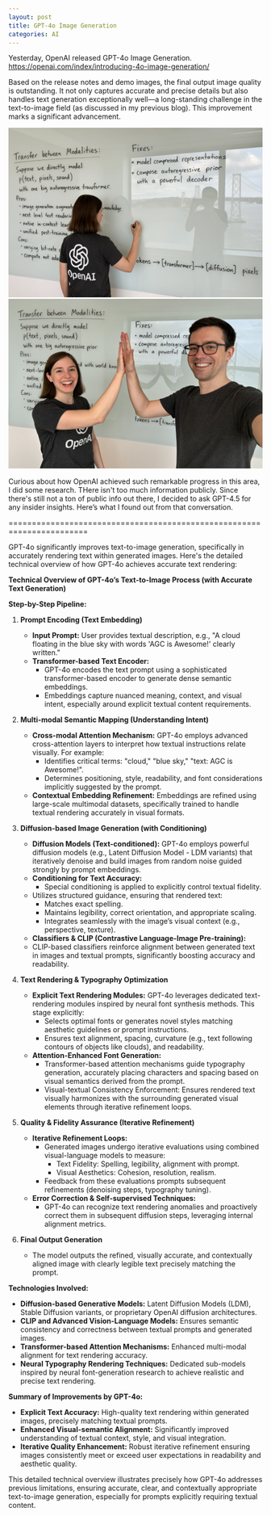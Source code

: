 ```yaml
---
layout: post
title: GPT-4o Image Generation
categories: AI
---
```


Yesterday, OpenAI released GPT-4o Image Generation. https://openai.com/index/introducing-4o-image-generation/

Based on the release notes and demo images, the final output image quality is outstanding. It not only captures accurate and precise details but also handles text generation exceptionally well—a long-standing challenge in the text-to-image field (as discussed in my previous blog). This improvement marks a significant advancement.

![pic 1](/images/GPT-4o-Image-pic1.png "pic 1")
![pic 2](/images/GPT-4o-Image-pic2.png "pic 2")

Curious about how OpenAI achieved such remarkable progress in this area, I did some research. THere isn't too much information publicly. Since there's still not a ton of public info out there, I decided to ask GPT-4.5 for any insider insights. Here’s what I found out from that conversation.

=======================================================================

GPT-4o significantly improves text-to-image generation, specifically in accurately rendering text within generated images. Here's the detailed technical overview of how GPT-4o achieves accurate text rendering:

**Technical Overview of GPT-4o’s Text-to-Image Process (with Accurate Text Generation)**

**Step-by-Step Pipeline:**

1. **Prompt Encoding (Text Embedding)**
    * **Input Prompt:**
    User provides textual description, e.g., "A cloud floating in the blue sky with words 'AGC is Awesome!' clearly written."
    * **Transformer-based Text Encoder:**
        * GPT-4o encodes the text prompt using a sophisticated transformer-based encoder to generate dense semantic embeddings.
        * Embeddings capture nuanced meaning, context, and visual intent, especially around explicit textual content requirements.

2. **Multi-modal Semantic Mapping (Understanding Intent)**
    * **Cross-modal Attention Mechanism:**
    GPT-4o employs advanced cross-attention layers to interpret how textual instructions relate visually.
    For example:
        * Identifies critical terms: "cloud," "blue sky," "text: AGC is Awesome!".
        * Determines positioning, style, readability, and font considerations implicitly suggested by the prompt.
    * **Contextual Embedding Refinement:**
    Embeddings are refined using large-scale multimodal datasets, specifically trained to handle textual rendering accurately in visual formats.

3. **Diffusion-based Image Generation (with Conditioning)**
    * **Diffusion Models (Text-conditioned):**
    GPT-4o employs powerful diffusion models (e.g., Latent Diffusion Model - LDM variants) that iteratively denoise and build images from random noise guided strongly by prompt embeddings.
    * **Conditioning for Text Accuracy:**
        * Special conditioning is applied to explicitly control textual fidelity.
    * Utilizes structured guidance, ensuring that rendered text: 
        * Matches exact spelling.
        * Maintains legibility, correct orientation, and appropriate scaling.
        * Integrates seamlessly with the image’s visual context (e.g., perspective, texture).
    * **Classifiers & CLIP (Contrastive Language-Image Pre-training):**
    * CLIP-based classifiers reinforce alignment between generated text in images and textual prompts, significantly boosting accuracy and readability.

4. **Text Rendering & Typography Optimization**
    * **Explicit Text Rendering Modules:**
    GPT-4o leverages dedicated text-rendering modules inspired by neural font synthesis methods. This stage explicitly:
        * Selects optimal fonts or generates novel styles matching aesthetic guidelines or prompt instructions.
        * Ensures text alignment, spacing, curvature (e.g., text following contours of objects like clouds), and readability.
    * **Attention-Enhanced Font Generation:**
        * Transformer-based attention mechanisms guide typography generation, accurately placing characters and spacing based on visual semantics derived from the prompt.
        * Visual-textual Consistency Enforcement:
        Ensures rendered text visually harmonizes with the surrounding generated visual elements through iterative refinement loops.

5. **Quality & Fidelity Assurance (Iterative Refinement)**
    * **Iterative Refinement Loops:**
        * Generated images undergo iterative evaluations using combined visual-language models to measure: 
            * Text Fidelity: Spelling, legibility, alignment with prompt.
            * Visual Aesthetics: Cohesion, resolution, realism.
        * Feedback from these evaluations prompts subsequent refinements (denoising steps, typography tuning).
    * **Error Correction & Self-supervised Techniques:**
        * GPT-4o can recognize text rendering anomalies and proactively correct them in subsequent diffusion steps, leveraging internal alignment metrics.

6. **Final Output Generation**
    * The model outputs the refined, visually accurate, and contextually aligned image with clearly legible text precisely matching the prompt.

**Technologies Involved:**

  * **Diffusion-based Generative Models:** Latent Diffusion Models (LDM), Stable Diffusion variants, or proprietary OpenAI diffusion architectures.
  * **CLIP and Advanced Vision-Language Models:** Ensures semantic consistency and correctness between textual prompts and generated images.
  * **Transformer-based Attention Mechanisms:** Enhanced multi-modal alignment for text rendering accuracy.
  * **Neural Typography Rendering Techniques:** Dedicated sub-models inspired by neural font-generation research to achieve realistic and precise text rendering.

**Summary of Improvements by GPT-4o:**

  * **Explicit Text Accuracy:** High-quality text rendering within generated images, precisely matching textual prompts.
  * **Enhanced Visual-semantic Alignment:** Significantly improved understanding of textual context, style, and visual integration.
  * **Iterative Quality Enhancement:** Robust iterative refinement ensuring images consistently meet or exceed user expectations in readability and aesthetic quality.

This detailed technical overview illustrates precisely how GPT-4o addresses previous limitations, ensuring accurate, clear, and contextually appropriate text-to-image generation, especially for prompts explicitly requiring textual content.
